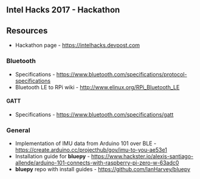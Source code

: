 ## Intel Hacks 2017 - Hackathon

## Resources

* Hackathon page - https://intelhacks.devpost.com

### Bluetooth

* Specifications - https://www.bluetooth.com/specifications/protocol-specifications
* Bluetooth LE to RPi wiki - http://www.elinux.org/RPi_Bluetooth_LE

#### GATT

* Specifications - https://www.bluetooth.com/specifications/gatt

### General

* Implementation of IMU data from Arduino 101 over BLE - https://create.arduino.cc/projecthub/gov/imu-to-you-ae53e1
* Installation guide for **bluepy** - https://www.hackster.io/alexis-santiago-allende/arduino-101-connects-with-raspberry-pi-zero-w-63adc0
* **bluepy** repo with install guides - https://github.com/IanHarvey/bluepy
